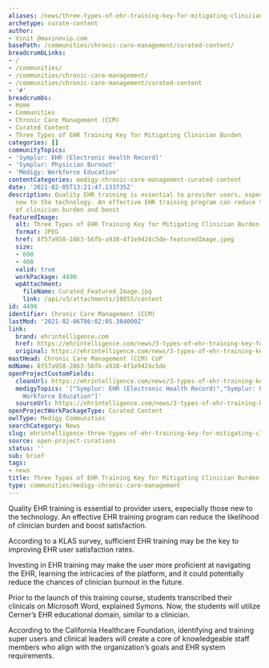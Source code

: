 ```yaml
---
aliases: /news/three-types-of-ehr-training-key-for-mitigating-clinician-burden
archetype: curate-content
author:
- Vinit @maxinovip.com
basePath: /communities/chronic-care-management/curated-content/
breadcrumbLinks:
- /
- /communities/
- /communities/chronic-care-management/
- /communities/chronic-care-management/curated-content
- '#'
breadcrumbs:
- Home
- Communities
- Chronic Care Management (CCM)
- Curated Content
- Three Types of EHR Training Key for Mitigating Clinician Burden
categories: []
communityTopics:
- 'Symplur: EHR (Electronic Health Record)'
- 'Symplur: Physician Burnout'
- 'Medigy: Workforce Education'
contentCategories: medigy-chronic-care-management-curated-content
date: '2021-02-05T13:21:47.133735Z'
description: Quality EHR training is essential to provider users, especially those
  new to the technology. An effective EHR training program can reduce the likelihood
  of clinician burden and boost
featuredImage:
  alt: Three Types of EHR Training Key for Mitigating Clinician Burden
  format: JPEG
  href: 8f57a958-2863-56fb-a938-4f1e9424c5de-featuredImage.jpeg
  size:
  - 690
  - 400
  valid: true
  workPackage: 4490
  wpAttachment:
    fileName: Curated_Featured_Image.jpg
    link: /api/v3/attachments/10855/content
id: 4490
identifier: Chronic Care Management (CCM)
lastMod: '2021-02-06T06:02:05.384000Z'
link:
  brand: ehrintelligence.com
  href: https://ehrintelligence.com/news/3-types-of-ehr-training-key-for-mitigating-clinician-burden-burnout
  original: https://ehrintelligence.com/news/3-types-of-ehr-training-key-for-mitigating-clinician-burden-burnout
mastHead: Chronic Care Management (CCM) CoP
mdName: 8f57a958-2863-56fb-a938-4f1e9424c5de
openProjectCustomFields:
  cleanUrl: https://ehrintelligence.com/news/3-types-of-ehr-training-key-for-mitigating-clinician-burden-burnout
  medigyTopics: '["Symplur: EHR (Electronic Health Record)","Symplur: Physician Burnout","Medigy:
    Workforce Education"]'
  sourceUrl: https://ehrintelligence.com/news/3-types-of-ehr-training-key-for-mitigating-clinician-burden-burnout
openProjectWorkPackageType: Curated Content
owlType: Medigy Communities
searchCategory: News
slug: ehrintelligence-three-types-of-ehr-training-key-for-mitigating-clinician-burden
source: open-project-curations
status: ''
sub: brief
tags:
- news
title: Three Types of EHR Training Key for Mitigating Clinician Burden
type: communities/medigy-chronic-care-management
---
```


<p>Quality EHR training is essential to provider users, especially those new to the technology. An effective EHR training program can reduce the likelihood of clinician burden and boost satisfaction.</p><p>According to a KLAS survey, sufficient EHR training may be the key to improving EHR user satisfaction rates.</p><p>Investing in EHR training may make the user more proficient at navigating the EHR, learning the intricacies of the platform, and it could potentially reduce the chances of clinician burnout in the future.</p><p>Prior to the launch of this training course, students transcribed their clinicals on Microsoft Word, explained Symons. Now, the students will utilize Cerner’s EHR educational domain, similar to a clinician.</p><p>According to the California Healthcare Foundation, identifying and training super users and clinical leaders will create a core of knowledgeable staff members who align with the organization’s goals and EHR system requirements.</p>